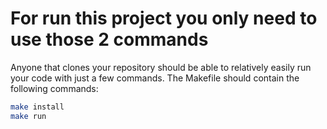 # For run this project you only need to use those 2 commands

Anyone that clones your repository should be able to relatively easily run your code with just a few commands. The Makefile should contain the following commands:

```bash
make install
make run
```
